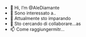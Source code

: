 - 👋 Hi, I’m @AleDiamante
- 👀 Sono interessato a..
- 🌱 Attualmente sto imparando 
- 💞️ Sto cercando di collaborare...as
- 📫 Come raggiungermitr...

<!---
AleDiamante/AleDiamante is a ✨ special ✨ repository because its `README.md` (this file) appears on your GitHub profile.
You can click the Preview link to take a look at your changes.
--->
